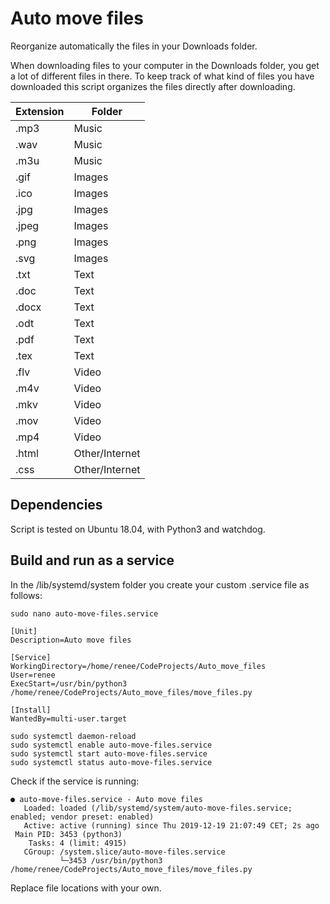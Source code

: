 # Auto move files
Reorganize automatically the files in your Downloads folder.

When downloading files to your computer in the Downloads folder, you get a lot of different 
files in there. To keep track of what kind of files you have downloaded this script organizes 
the files directly after downloading. 

| Extension | Folder |
|---|---|
| .mp3 | Music | 
| .wav | Music |  
| .m3u | Music | 
| .gif | Images |
| .ico | Images |
| .jpg | Images |
| .jpeg | Images |
| .png | Images |
| .svg | Images |
| .txt | Text |
| .doc | Text |
| .docx | Text |
| .odt | Text |
| .pdf | Text |
| .tex | Text |
| .flv | Video |
| .m4v | Video |
| .mkv | Video |
| .mov | Video |
| .mp4 | Video |
| .html | Other/Internet |
| .css | Other/Internet |


## Dependencies
Script is tested on Ubuntu 18.04, with Python3 and watchdog.

## Build and run as a service 
In the /lib/systemd/system folder you create your custom .service file as follows:

```
sudo nano auto-move-files.service

[Unit]
Description=Auto move files

[Service]
WorkingDirectory=/home/renee/CodeProjects/Auto_move_files
User=renee
ExecStart=/usr/bin/python3 /home/renee/CodeProjects/Auto_move_files/move_files.py

[Install]
WantedBy=multi-user.target

sudo systemctl daemon-reload
sudo systemctl enable auto-move-files.service
sudo systemctl start auto-move-files.service 
sudo systemctl status auto-move-files.service 
```

Check if the service is running:

```
● auto-move-files.service - Auto move files
   Loaded: loaded (/lib/systemd/system/auto-move-files.service; enabled; vendor preset: enabled)
   Active: active (running) since Thu 2019-12-19 21:07:49 CET; 2s ago
 Main PID: 3453 (python3)
    Tasks: 4 (limit: 4915)
   CGroup: /system.slice/auto-move-files.service
           └─3453 /usr/bin/python3 /home/renee/CodeProjects/Auto_move_files/move_files.py
```

Replace file locations with your own.
